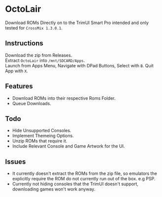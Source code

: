 # OctoLair
Download ROMs Directly on to the TrimUI Smart Pro intended and only tested for ``CrossMix 1.3.0.1``.


## Instructions 
Download the zip from Releases.\
Extract `OctoLair` into `/mnt/SDCARD/Apps`.\
Launch from Apps Menu, Navigate with DPad Buttons, Select with ``B``.
Quit App with ``X``.

## Features
+ Download ROMs into their respective Roms Folder.
+ Queue Downloads.

## Todo
- Hide Unsupported Consoles.
- Implement Themeing Options.
- Unzip ROMs that require it.
- Include Relevant Console and Game Artwork for the UI.
  

## Issues
+ It currently doesn't extract the ROMs from the zip file, so emulators the explicitly require the ROM do not currently run out of the box. e.g PSP.
+ Currently not hiding consoles that the TrimUI doesn't support, downloading games won't work anyway.









